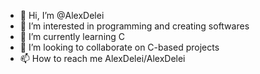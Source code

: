 - 👋 Hi, I’m @AlexDelei
- 👀 I’m interested in programming and creating softwares
- 🌱 I’m currently learning C
- 💞️ I’m looking to collaborate on C-based projects
- 📫 How to reach me AlexDelei/AlexDelei

<!---
AlexDelei/AlexDelei is a ✨ special ✨ repository because its `README.md` (this file) appears on your GitHub profile.
You can click the Preview link to take a look at your changes.
--->
